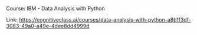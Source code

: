 Course: IBM - Data Analysis with Python

Link: https://cognitiveclass.ai/courses/data-analysis-with-python-a8b1f3df-3083-49a0-a49e-4dee8dd4999d
